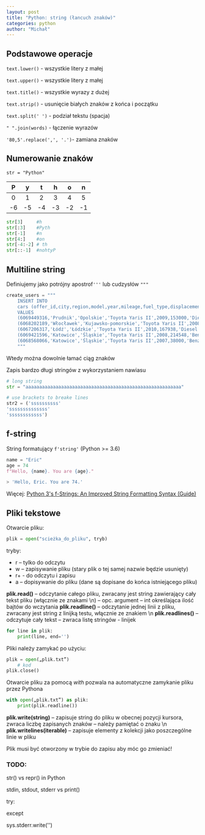 ```yaml
---
layout: post
title: "Python: string (łancuch znaków)"
categories: python
author: "Michał"
---
```


## Podstawowe operacje
`text.lower()` - wszystkie litery z małej

`text.upper()` - wszystkie litery z małej

`text.title()` - wszystkie wyrazy z dużej

`text.strip()` - usunięcie białych znaków z końca i początku

`text.split(' ')` - podział tekstu (spacja)

`" ".join(words)` - łączenie wyrazów

`'80,5'.replace(',', '.')`- zamiana znaków

## Numerowanie znaków

`str = "Python"`

|  P   |  y   |  t   |  h   |  o   |  n   |
| :--: | :--: | :--: | :--: | :--: | :--: |
|  0   |  1   |  2   |  3   |  4   |  5   |
|  -6  |  -5  |  -4  |  -3  |  -2  |  -1  |

```python
str[3]     #h
str[:3]    #Pyth
str[-1]    #n
str[4:]    #on
str[-4:-2] # th
str[::-1]  #nohtyP
```



## Multiline string

Definiujemy jako potrójny apostrof`'''` lub cudzysłów `"""` 

```python
create_users = """
    INSERT INTO
    cars (offer_id,city,region,model,year,mileage,fuel_type,displacement,price,currency,pub_date,duration,end_price)
    VALUES
    (6069449316,'Prudnik','Opolskie','Toyota Yaris II',2009,153000,'Diesel',-1,12999,'PLN','2019-12-31',7,12999),
    (6068202189,'Włocławek','Kujawsko-pomorskie','Toyota Yaris II',2008,110000,'Benzyna',1298,17600,'PLN','2019-12-31',21,16900),
    (6067206317,'Łódź','Łódzkie','Toyota Yaris II',2010,167938,'Diesel',1364,13999,'PLN','2019-12-31',31,13900),
    (6069421596,'Katowice','Śląskie','Toyota Yaris II',2008,214548,'Benzyna+LPG',1298,12000,'PLN','2019-12-31',31,12000),
    (6068568066,'Katowice','Śląskie','Toyota Yaris II',2007,38000,'Benzyna',1298,19300,'PLN','2019-12-31',12,18500);
    """
```

Wtedy można dowolnie łamać ciąg znaków

Zapis bardzo długi stringów z wykorzystaniem nawiasu

```python
# long string
str = "aaaaaaaaaaaaaaaaaaaaaaaaaaaaaaaaaaaaaaaaaaaaaaaaaaaaaaaaa"

# use brackets to breake lines
str2 = ('ssssssssss'
'ssssssssssssss'
'ssssssssssss')
```


## f-string

String formatujący `f'string'` (Python >= 3.6)

```python
name = "Eric"
age = 74
f"Hello, {name}. You are {age}."

> 'Hello, Eric. You are 74.'
```

Więcej: [Python 3's f-Strings: An Improved String Formatting Syntax (Guide)](https://realpython.com/python-f-strings/)



## Pliki tekstowe

Otwarcie pliku:

```python
plik = open("scieżka_do_pliku", tryb)
```

tryby:

* r – tylko do odczytu
* w – zapisywanie pliku (stary plik o tej samej nazwie będzie usunięty)
* r+ - do odczytu i zapisu
* a – dopisywanie do pliku (dane są dopisane do końca istniejącego pliku)



**plik.read()** – odczytanie całego pliku, zwracany jest string zawierający cały tekst pliku (włącznie ze
znakami \n) – opc. argument – int określająca ilość bajtów do wczytania
**plik.readline()** – odczytanie jednej linii z pliku, zwracany jest string z linijką testu, włącznie ze znakiem \n
**plik.readlines()** – odczytuje cały tekst – zwraca listę stringów - linijek

```python
for line in plik:
	print(line, end='')
```

Pliki należy zamykać po użyciu:

```python
plik = open(„plik.txt”)
	# kod
plik.close()
```

Otwarcie pliku za pomocą *with* pozwala na automatyczne zamykanie pliku przez Pythona

```python
with open(„plik.txt”) as plik:
	print(plik.readline())
```



**plik.write(string)** – zapisuje string do pliku w obecnej pozycji kursora, zwraca liczbę zapisanych znaków – należy pamiętać o znaku \n
**plik.writelines(iterable)** – zapisuje elementy z kolekcji jako poszczególne linie w pliku

Plik musi być otworzony w trybie do zapisu aby móc go zmieniać!



### TODO:

str() vs repr() in Python

stdin, stdout, stderr vs print()



try:

except

sys.stderr.write('')